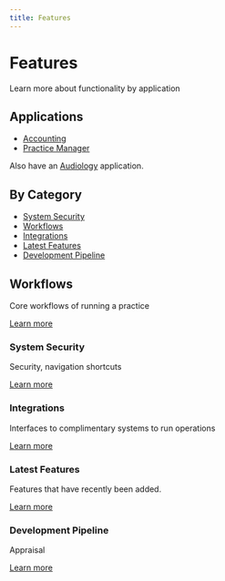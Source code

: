 ```yaml
---
title: Features
---
```


# Features

Learn more about functionality by application

## Applications

- [Accounting](./accounting/)
- [Practice Manager](./practice-manager/)

Also have an [Audiology](./audiology/) application.

## By Category

- [System Security](./system-security/)
- [Workflows](./workflows/)
- [Integrations](./integrations/)
- [Latest Features](./latest-features/)
- [Development Pipeline](./development-pipeline/)

## Workflows

Core workflows of running a practice

[Learn more](./workflows/)

### System Security

Security, navigation shortcuts

[Learn more](./system-security/)

### Integrations

Interfaces to complimentary systems to run operations

[Learn more](./integrations/)

### Latest Features

Features that have recently been added.

[Learn more](./latest-features/)

### Development Pipeline

Appraisal

[Learn more](./development-pipeline/)
